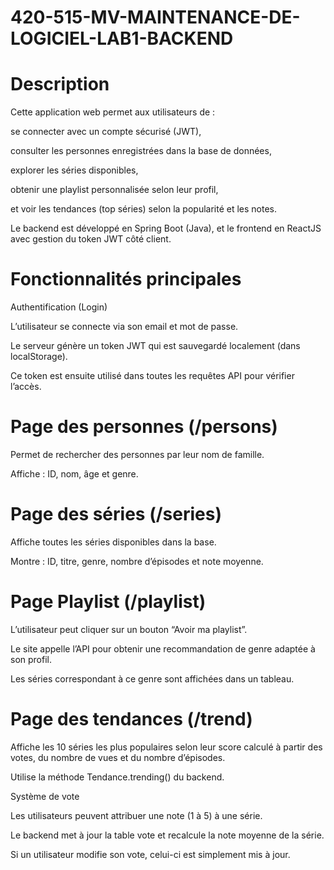 # 420-515-MV-MAINTENANCE-DE-LOGICIEL-LAB1-BACKEND

# Description

Cette application web permet aux utilisateurs de :

se connecter avec un compte sécurisé (JWT),

consulter les personnes enregistrées dans la base de données,

explorer les séries disponibles,

obtenir une playlist personnalisée selon leur profil,

et voir les tendances (top séries) selon la popularité et les notes.

Le backend est développé en Spring Boot (Java),
et le frontend en ReactJS avec gestion du token JWT côté client.

 # Fonctionnalités principales
 Authentification (Login)

L’utilisateur se connecte via son email et mot de passe.

Le serveur génère un token JWT qui est sauvegardé localement (dans localStorage).

Ce token est ensuite utilisé dans toutes les requêtes API pour vérifier l’accès.

# Page des personnes (/persons)

Permet de rechercher des personnes par leur nom de famille.

Affiche : ID, nom, âge et genre.

# Page des séries (/series)

Affiche toutes les séries disponibles dans la base.

Montre : ID, titre, genre, nombre d’épisodes et note moyenne.

 # Page Playlist (/playlist)

L’utilisateur peut cliquer sur un bouton “Avoir ma playlist”.

Le site appelle l’API pour obtenir une recommandation de genre adaptée à son profil.

Les séries correspondant à ce genre sont affichées dans un tableau.

# Page des tendances (/trend)

Affiche les 10 séries les plus populaires selon leur score calculé à partir des votes, du nombre de vues et du nombre d’épisodes.

Utilise la méthode Tendance.trending() du backend.

 Système de vote

Les utilisateurs peuvent attribuer une note (1 à 5) à une série.

Le backend met à jour la table vote et recalcule la note moyenne de la série.

Si un utilisateur modifie son vote, celui-ci est simplement mis à jour.
